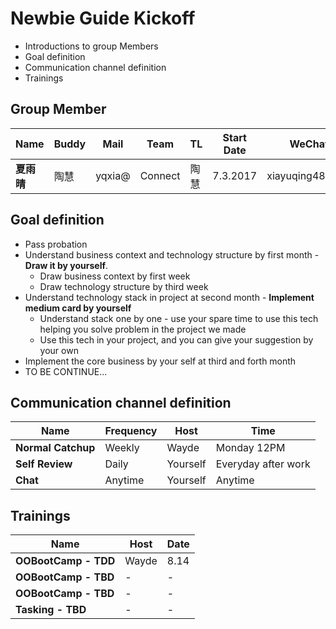 # Newbie Guide Kickoff

* Introductions to group Members  
* Goal definition
* Communication channel definition
* Trainings

## Group Member

| Name | Buddy | Mail | Team | TL | Start Date | WeChat |
| ------| ------ | ------ | ------ | ------ | ------ | ------ |
| **夏雨晴** | 陶慧 | yqxia@ | Connect | 陶慧 | 7.3.2017 | xiayuqing483254 |


## Goal definition

* Pass probation
* Understand business context and technology structure by first month - **Draw it by yourself**.
    * Draw business context by first week
    * Draw technology structure by third week
* Understand technology stack in project at second month - **Implement medium card by yourself**
    * Understand stack one by one - use your spare time to use this tech helping you solve problem in the project we made
    * Use this tech in your project, and you can give your suggestion by your own
* Implement the core business by your self at third and forth month
* TO BE CONTINUE...

## Communication channel definition

| Name | Frequency | Host | Time |
| ------| ------ | ------ | ------ |
| **Normal Catchup** | Weekly | Wayde | Monday 12PM |
| **Self Review** | Daily | Yourself | Everyday after work |
| **Chat** | Anytime | Yourself | Anytime |

## Trainings

| Name | Host | Date |
| ------| ------ | ------ |
| **OOBootCamp - TDD** | Wayde | 8.14 |
| **OOBootCamp - TBD** | - | - |
| **OOBootCamp - TBD** | - | - |
| **Tasking - TBD** | - | - |